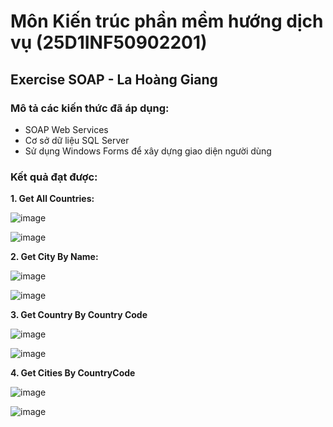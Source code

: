 # Môn Kiến trúc phần mềm hướng dịch vụ (25D1INF50902201)

## Exercise SOAP - La Hoàng Giang

### Mô tả các kiến thức đã áp dụng:
- SOAP Web Services
- Cơ sở dữ liệu SQL Server
- Sử dụng Windows Forms để xây dựng giao diện người dùng

### Kết quả đạt được:
**1. Get All Countries:**

![image](https://github.com/user-attachments/assets/caede7f4-f997-497e-880a-4c41ee85f623)

![image](https://github.com/user-attachments/assets/f5a25291-e428-47b6-86ab-945f183221e2)

**2. Get City By Name:**

![image](https://github.com/user-attachments/assets/f830e343-31c4-49b4-928b-6fdc45a49d81)

![image](https://github.com/user-attachments/assets/cf0a4353-0e39-45fa-aaf6-0eb53af3c28f)

**3. Get Country By Country Code**

![image](https://github.com/user-attachments/assets/658c3793-5c86-4c3a-b05c-015c1fe87555)

![image](https://github.com/user-attachments/assets/4deea098-9b17-49ae-9d49-d8a91f916235)


**4. Get Cities By CountryCode**

![image](https://github.com/user-attachments/assets/8be7eb20-41db-44c3-a184-3894dc8dadf5)

![image](https://github.com/user-attachments/assets/2f2a2791-e349-4fe4-b194-b94e68018018)


